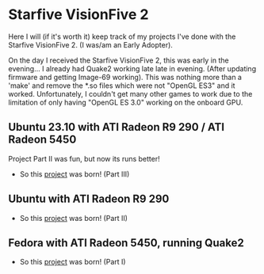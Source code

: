 # Starfive VisionFive 2

Here I will (if it's worth it) keep track of my projects I've done with the Starfive VisionFive 2.
(I was/am an Early Adopter).

On the day I received the Starfive VisionFive 2, this was early in the evening... I already had Quake2 working late late in evening. (After updating firmware and getting Image-69 working). This was nothing more than a 'make' and remove the *.so files which were not "OpenGL ES3" and it worked. Unfortunately, I couldn't get many other games to work due to the limitation of only having "OpenGL ES 3.0" working on the onboard GPU.

## Ubuntu 23.10 with ATI Radeon R9 290 / ATI Radeon 5450

Project Part II was fun, but now its runs better!

- So this [project](starfiveVisionFive2/UbuntuATIRadeonR9_290_2023_11_20.md) was born! (Part III)

## Ubuntu with ATI Radeon R9 290

- So this [project](starfiveVisionFive2/UbuntuATIRadeonR9_290.md) was born! (Part II)

## Fedora with ATI Radeon 5450, running Quake2

- So this [project](starfiveVisionFive2/FedoraATIRadeon5450.md) was born! (Part I)
